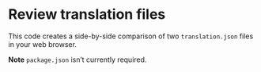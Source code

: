 # Review translation files

This code creates a side-by-side comparison of two `translation.json` files in your web browser.

**Note** `package.json` isn’t currently required.